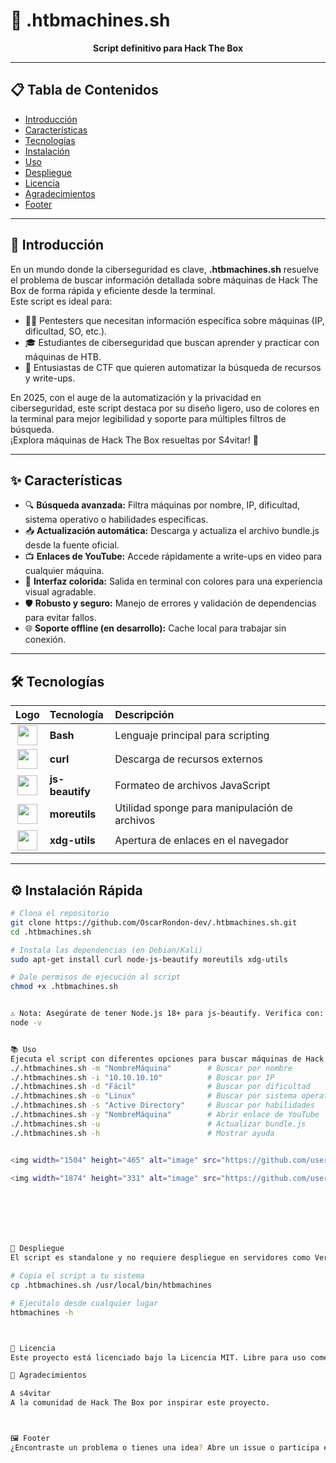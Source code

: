 # 🚀 .htbmachines.sh

<div align="center">
  <b>Script definitivo para Hack The Box</b>
</div>

---

## 📋 Tabla de Contenidos

- [Introducción](#-introducción)
- [Características](#-características)
- [Tecnologías](#-tecnologías)
- [Instalación](#️-instalación-rápida)
- [Uso](#-uso)
- [Despliegue](#-despliegue)
- [Licencia](#-licencia)
- [Agradecimientos](#-agradecimientos)
- [Footer](#-footer)

---

## 📖 Introducción

En un mundo donde la ciberseguridad es clave, **.htbmachines.sh** resuelve el problema de buscar información detallada sobre máquinas de Hack The Box de forma rápida y eficiente desde la terminal.  
Este script es ideal para:

- 🕵️‍♂️ Pentesters que necesitan información específica sobre máquinas (IP, dificultad, SO, etc.).
- 🎓 Estudiantes de ciberseguridad que buscan aprender y practicar con máquinas de HTB.
- 🏁 Entusiastas de CTF que quieren automatizar la búsqueda de recursos y write-ups.

En 2025, con el auge de la automatización y la privacidad en ciberseguridad, este script destaca por su diseño ligero, uso de colores en la terminal para mejor legibilidad y soporte para múltiples filtros de búsqueda.  
¡Explora máquinas de Hack The Box resueltas por S4vitar! 🚀

---

## ✨ Características

- 🔍 **Búsqueda avanzada:** Filtra máquinas por nombre, IP, dificultad, sistema operativo o habilidades específicas.
- 📥 **Actualización automática:** Descarga y actualiza el archivo bundle.js desde la fuente oficial.
- 📺 **Enlaces de YouTube:** Accede rápidamente a write-ups en video para cualquier máquina.
- 🎨 **Interfaz colorida:** Salida en terminal con colores para una experiencia visual agradable.
- 🛡️ **Robusto y seguro:** Manejo de errores y validación de dependencias para evitar fallos.
- 🌐 **Soporte offline (en desarrollo):** Cache local para trabajar sin conexión.

---

## 🛠️ Tecnologías

| Logo | Tecnología      | Descripción                                 |
|:----:|:---------------|:---------------------------------------------|
| <img width="32" src="https://github.com/user-attachments/assets/d347d765-c637-4a44-8cad-07dbda01126f" /> | **Bash**         | Lenguaje principal para scripting         |
| <img width="32" src="https://github.com/user-attachments/assets/13d80f81-892a-4c4a-b85b-af143e4cdbfd" /> | **curl**         | Descarga de recursos externos             |
| <img width="32" src="https://github.com/user-attachments/assets/c5d0e0cd-e991-49e2-ad8d-121ac3338fd7" /> | **js-beautify**  | Formateo de archivos JavaScript           |
| <img width="32" src="https://github.com/user-attachments/assets/e97d4102-ef64-418b-843f-0dabeba67a51" /> | **moreutils**    | Utilidad sponge para manipulación de archivos |
| <img width="32" src="https://github.com/user-attachments/assets/a04bc2e5-2c16-45df-a7b4-bde1fec4cf69" /> | **xdg-utils**    | Apertura de enlaces en el navegador       |

---

## ⚙️ Instalación Rápida

```bash
# Clona el repositorio
git clone https://github.com/OscarRondon-dev/.htbmachines.sh.git
cd .htbmachines.sh

# Instala las dependencias (en Debian/Kali)
sudo apt-get install curl node-js-beautify moreutils xdg-utils

# Dale permisos de ejecución al script
chmod +x .htbmachines.sh


⚠️ Nota: Asegúrate de tener Node.js 18+ para js-beautify. Verifica con:
node -v


📚 Uso
Ejecuta el script con diferentes opciones para buscar máquinas de Hack The Box:
./.htbmachines.sh -m "NombreMáquina"        # Buscar por nombre
./.htbmachines.sh -i "10.10.10.10"          # Buscar por IP
./.htbmachines.sh -d "Fácil"                # Buscar por dificultad
./.htbmachines.sh -o "Linux"                # Buscar por sistema operativo
./.htbmachines.sh -s "Active Directory"     # Buscar por habilidades
./.htbmachines.sh -y "NombreMáquina"        # Abrir enlace de YouTube
./.htbmachines.sh -u                        # Actualizar bundle.js
./.htbmachines.sh -h                        # Mostrar ayuda


<img width="1504" height="465" alt="image" src="https://github.com/user-attachments/assets/4b1d6641-bbcf-4165-9f96-e8da41ac641e" />

<img width="1874" height="331" alt="image" src="https://github.com/user-attachments/assets/c13f2bd5-4a1f-4225-b7fb-fc6586442838" />







🚀 Despliegue
El script es standalone y no requiere despliegue en servidores como Vercel o Netlify. Simplemente clona y ejecuta en tu máquina local. Para entornos personalizados:

# Copia el script a tu sistema
cp .htbmachines.sh /usr/local/bin/htbmachines

# Ejecútalo desde cualquier lugar
htbmachines -h



📜 Licencia
Este proyecto está licenciado bajo la Licencia MIT. Libre para uso comercial, modificación y distribución.Consulta el archivo LICENSE para más detalles.

🙌 Agradecimientos

A s4vitar
A la comunidad de Hack The Box por inspirar este proyecto.



🖼️ Footer
¿Encontraste un problema o tienes una idea? Abre un issue o participa en discussions.⭐ ¡Si te gusta, dale una estrella! ⭐Copyright © 2025 OscarRondon-dev. Todos los derechos reservados.

